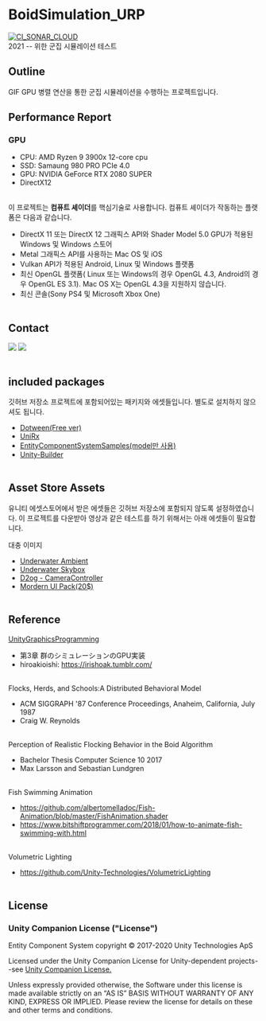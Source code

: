 # BoidSimulation_URP
[![CI_SONAR_CLOUD](https://github.com/eugene-doobu/BoidSimulation_URP/actions/workflows/sonarcloud-analysis.yml/badge.svg)](https://github.com/eugene-doobu/BoidSimulation_URP/actions/workflows/sonarcloud-analysis.yml)
</br>
 2021 -- 위한 군집 시뮬레이션 테스트

## Outline
GIF
GPU 병렬 연산을 통한 군집 시뮬레이션을 수행하는 프로젝트입니다.


## Performance Report
### GPU </br>
- CPU: AMD Ryzen 9 3900x 12-core cpu
- SSD: Samaung 980 PRO PCIe 4.0
- GPU: NVIDIA GeForce RTX 2080 SUPER
- DirectX12
</br></br>

이 프로젝트는 <strong>컴퓨트 셰이더</strong>를 핵심기술로 사용합니다. 컴퓨트 셰이더가 작동하는 플랫폼은 다음과 같습니다.
- DirectX 11 또는 DirectX 12 그래픽스 API와 Shader Model 5.0 GPU가 적용된 Windows 및 Windows 스토어
- Metal 그래픽스 API를 사용하는 Mac OS 및 iOS
- Vulkan API가 적용된 Android, Linux 및 Windows 플랫폼
- 최신 OpenGL 플랫폼( Linux 또는 Windows의 경우 OpenGL 4.3, Android의 경우 OpenGL ES 3.1). Mac OS X는 OpenGL 4.3을 지원하지 않습니다.
- 최신 콘솔(Sony PS4 및 Microsoft Xbox One)
</br></br>

## Contact  
<a href="https://www.instagram.com/lilldoobuboy/"><img src="https://img.shields.io/badge/Instagram-E4405F?style=flat-square&logo=Instagram&logoColor=white&link=https://www.instagram.com/kiddoobuboy/"/></a> 
<a href="https://www.youtube.com/channel/UCsvrVhm_WRjNVOtoRrk0-hA/"><img src="https://img.shields.io/badge/YouTube-FF0000?style=flat-square&logo=YouTube&logoColor=white&link=https://www.youtube.com/channel/UCsvrVhm_WRjNVOtoRrk0-hA/"/></a>
</br></br>

## included packages
깃허브 저장소 프로젝트에 포함되어있는 패키지와 에셋들입니다.
별도로 설치하지 않으셔도 됩니다.

- <a href="https://assetstore.unity.com/packages/tools/animation/dotween-hotween-v2-27676">Dotween(Free ver)</a>
- <a href="https://assetstore.unity.com/packages/tools/integration/unirx-reactive-extensions-for-unity-17276">UniRx</a>
- <a href="https://github.com/Unity-Technologies/EntityComponentSystemSamples">EntityComponentSystemSamples(model만 사용)</a>
- <a href="https://github.com/unity-korea-community/unity-builder.git">Unity-Builder</a>
</br></br>

## Asset Store Assets</br>
유니티 에셋스토어에서 받은 에셋들은 깃허브 저장소에 포함되지 않도록 설정하였습니다. 이 프로젝트를 다운받아 영상과 같은 테스트를 하기 위해서는 아래 에셋들이 필요합니다.

대충 이미지

- <a href="https://assetstore.unity.com/packages/audio/ambient/underwater-ambient-66498">Underwater Ambient</a>
- <a href="https://jkhub.org/files/file/3216-underwater-skybox/">Underwater Skybox</a>
- <a href="https://assetstore.unity.com/packages/tools/camera/cameracontroller-141370">D2og - CameraController</a>
- <a href="https://assetstore.unity.com/packages/tools/gui/modern-ui-pack-150824">Mordern UI Pack(20$)</a>
</br></br>

## Reference</br>
<a href="https://github.com/IndieVisualLab/UnityGraphicsProgramming">UnityGraphicsProgramming</a></br>
- 第3章 群のシミュレーションのGPU実装
- hiroakioishi: https://irishoak.tumblr.com/</br></br>

Flocks, Herds, and Schools:A Distributed Behavioral Model
- ACM SIGGRAPH '87 Conference Proceedings, Anaheim, California, July 1987
- Craig W. Reynolds</br></br>

Perception of Realistic Flocking Behavior in the Boid Algorithm
- Bachelor Thesis Computer Science 10 2017
- Max Larsson and Sebastian Lundgren</br></br>

Fish Swimming Animation
- https://github.com/albertomelladoc/Fish-Animation/blob/master/FishAnimation.shader
- https://www.bitshiftprogrammer.com/2018/01/how-to-animate-fish-swimming-with.html</br></br>

Volumetric Lighting
- https://github.com/Unity-Technologies/VolumetricLighting</br></br>

## License
### Unity Companion License ("License")</br>
Entity Component System copyright © 2017-2020 Unity Technologies ApS

Licensed under the Unity Companion License for Unity-dependent projects--see <a href="https://unity3d.com/legal/licenses/Unity_Companion_License">Unity Companion License.</a>

Unless expressly provided otherwise, the Software under this license is made available strictly on an “AS IS” BASIS WITHOUT WARRANTY OF ANY KIND, EXPRESS OR IMPLIED. Please review the license for details on these and other terms and conditions.
</br></br>